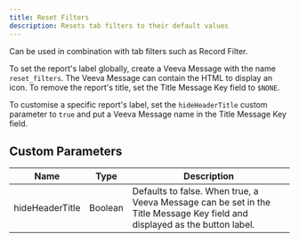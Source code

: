 ```yaml
---
title: Reset Filters
description: Resets tab filters to their default values
---
```


Can be used in combination with tab filters such as Record Filter.

To set the report's label globally, create a Veeva Message with the name `reset_filters`. The Veeva Message can contain the HTML to display an icon. To remove the report's title, set the Title Message Key field to `$NONE`.

To customise a specific report's label, set the `hideHeaderTitle` custom parameter to `true` and put a Veeva Message name in the Title Message Key field.

## Custom Parameters

| Name                | Type  | Description |
|---------------------|-------|-------------|
| hideHeaderTitle     | Boolean | Defaults to false. When true, a Veeva Message can be set in the Title Message Key field and displayed as the button label. |
